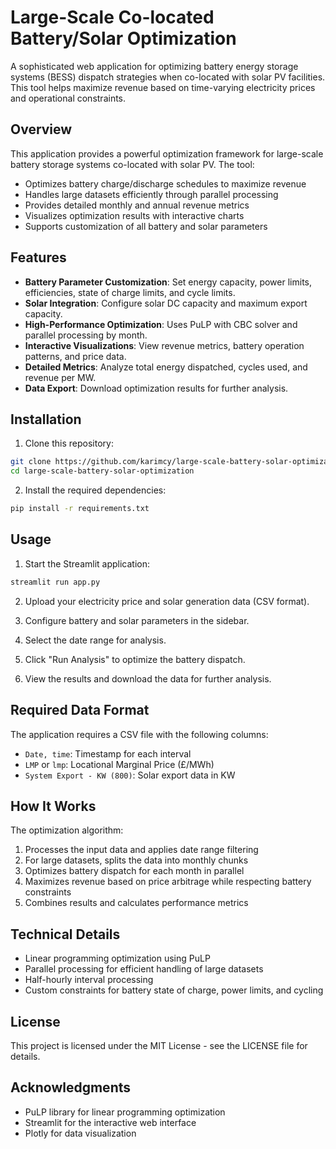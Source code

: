 # Large-Scale Co-located Battery/Solar Optimization

A sophisticated web application for optimizing battery energy storage systems (BESS) dispatch strategies when co-located with solar PV facilities. This tool helps maximize revenue based on time-varying electricity prices and operational constraints.

## Overview

This application provides a powerful optimization framework for large-scale battery storage systems co-located with solar PV. The tool:

- Optimizes battery charge/discharge schedules to maximize revenue
- Handles large datasets efficiently through parallel processing
- Provides detailed monthly and annual revenue metrics
- Visualizes optimization results with interactive charts
- Supports customization of all battery and solar parameters

## Features

- **Battery Parameter Customization**: Set energy capacity, power limits, efficiencies, state of charge limits, and cycle limits.
- **Solar Integration**: Configure solar DC capacity and maximum export capacity.
- **High-Performance Optimization**: Uses PuLP with CBC solver and parallel processing by month.
- **Interactive Visualizations**: View revenue metrics, battery operation patterns, and price data.
- **Detailed Metrics**: Analyze total energy dispatched, cycles used, and revenue per MW.
- **Data Export**: Download optimization results for further analysis.

## Installation

1. Clone this repository:
```bash
git clone https://github.com/karimcy/large-scale-battery-solar-optimization.git
cd large-scale-battery-solar-optimization
```

2. Install the required dependencies:
```bash
pip install -r requirements.txt
```

## Usage

1. Start the Streamlit application:
```bash
streamlit run app.py
```

2. Upload your electricity price and solar generation data (CSV format).

3. Configure battery and solar parameters in the sidebar.

4. Select the date range for analysis.

5. Click "Run Analysis" to optimize the battery dispatch.

6. View the results and download the data for further analysis.

## Required Data Format

The application requires a CSV file with the following columns:
- `Date, time`: Timestamp for each interval
- `LMP` or `lmp`: Locational Marginal Price (£/MWh)
- `System Export - KW (800)`: Solar export data in KW

## How It Works

The optimization algorithm:
1. Processes the input data and applies date range filtering
2. For large datasets, splits the data into monthly chunks
3. Optimizes battery dispatch for each month in parallel
4. Maximizes revenue based on price arbitrage while respecting battery constraints
5. Combines results and calculates performance metrics

## Technical Details

- Linear programming optimization using PuLP
- Parallel processing for efficient handling of large datasets
- Half-hourly interval processing
- Custom constraints for battery state of charge, power limits, and cycling

## License

This project is licensed under the MIT License - see the LICENSE file for details.

## Acknowledgments

- PuLP library for linear programming optimization
- Streamlit for the interactive web interface
- Plotly for data visualization 